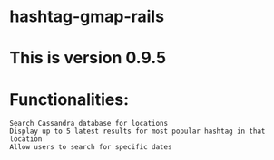 # hashtag-gmap-rails
# This is version 0.9.5
# 
# Functionalities:
    Search Cassandra database for locations
    Display up to 5 latest results for most popular hashtag in that location
    Allow users to search for specific dates
